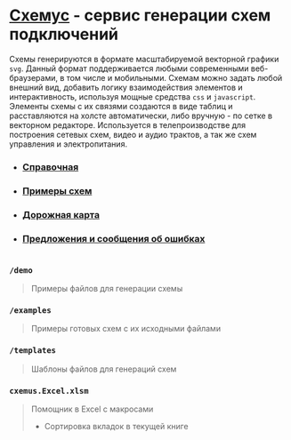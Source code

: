 # [Схемус](https://cxemus.zaymimozgi.ru/) - сервис генерации схем подключений

Схемы генерируются в формате масштабируемой векторной графики `svg`. Данный формат поддерживается любыми современными веб-браузерами, в том числе и мобильными. Схемам можно задать любой внешний вид, добавить логику взаимодействия элементов и интерактивность, используя мощные средства `css` и `javascript`. Элементы схемы с их связями создаются в виде таблиц и расставляются на холсте автоматически, либо вручную - по сетке в векторном редакторе. Используется в телепроизводстве для построения сетевых схем, видео и аудио трактов, а так же схем управления и электропитания. 

- ### [Справочная](https://github.com/askova/cxemus/wiki)
- ### [Примеры схем](https://github.com/askova/cxemus/tree/main/examples)
- ### [Дорожная карта](https://github.com/askova/cxemus/projects)
- ### [Предложения и сообщения об ошибках](https://github.com/askova/cxemus/issues)

#

### `/demo`
> Примеры файлов для генерации схемы

### `/examples`
> Примеры готовых схем с их исходными файлами

### `/templates`
> Шаблоны файлов для генераций схем

### `cxemus.Excel.xlsm`
> Помощник в Excel с макросами
>   + Сортировка вкладок в текущей книге
